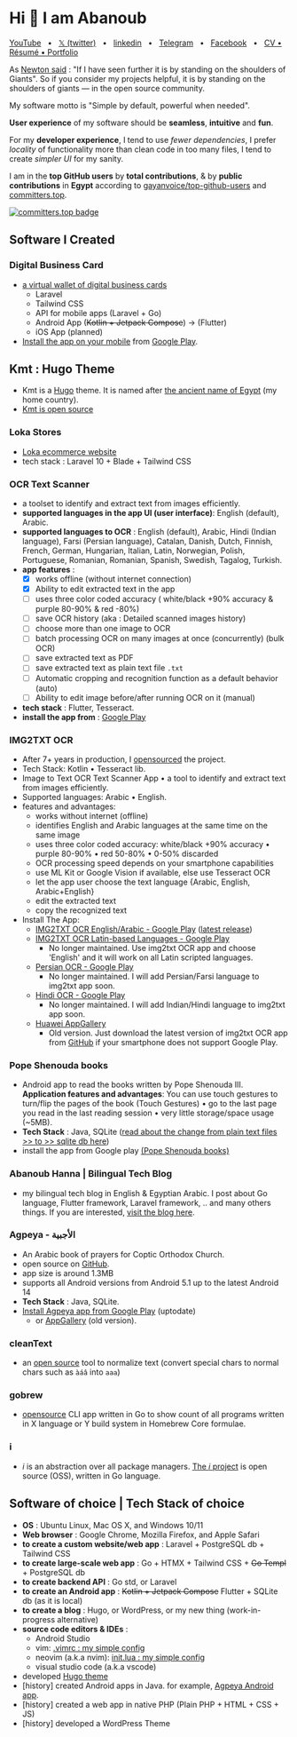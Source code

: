 # Hi 👋 I am Abanoub

[YouTube](https://www.youtube.com/@abanoubha)
&nbsp; • &nbsp;
[𝕏 (twitter)](https://twitter.com/abanoubha)
&nbsp; • &nbsp;
[linkedin](https://www.linkedin.com/in/abanoub-hanna)
&nbsp; • &nbsp;
[Telegram](https://t.me/abanoubchan)
&nbsp; • &nbsp;
[Facebook](https://www.facebook.com/AbanoubHannaDotCom)
&nbsp; • &nbsp;
[CV • Résumé • Portfolio](https://abanoubhanna.com/posts/me)

As [Newton said](https://en.wikipedia.org/wiki/Standing_on_the_shoulders_of_giants) : "If I have seen further it is by standing on the shoulders of Giants". So if you consider my projects helpful, it is by standing on the shoulders of giants — in the open source community.

My software motto is "Simple by default, powerful when needed".

__User experience__ of my software should be __seamless__, __intuitive__ and __fun__.

For my __developer experience__, I tend to use _fewer dependencies_, I prefer _locality_ of functionality more than clean code in too many files, I tend to create _simpler UI_ for my sanity.

I am in the __top GitHub users__ by __total contributions__, & by __public contributions__ in __Egypt__ according to [gayanvoice/top-github-users](https://github.com/gayanvoice/top-github-users/blob/main/markdown/public_contributions/egypt.md) and [committers.top](https://committers.top/egypt_private).

[![committers.top badge](https://user-badge.committers.top/egypt_private/abanoubha.svg)](https://user-badge.committers.top/egypt_private/abanoubha)

## Software I Created

### Digital Business Card

- [a virtual wallet of digital business cards](https://kartbusiness.com)
  - Laravel
  - Tailwind CSS
  - API for mobile apps (Laravel + Go)
  - Android App (~~Kotlin + Jetpack Compose~~) -> (Flutter)
  - iOS App (planned)
- [Install the app on your mobile](https://kartbusiness.com/app) from [Google Play](https://play.google.com/store/apps/details?id=com.kartbusiness.app).

## Kmt : Hugo Theme

- Kmt is a [Hugo](https://gohugo.io/) theme. It is named after [the ancient name of Egypt](https://en.wikipedia.org/wiki/Egypt#Names) (my home country).
- [Kmt is open source](https://github.com/abanoubha/gohugo-theme-kmt)

### Loka Stores

- [Loka ecommerce website](https://lokastores.com)
- tech stack : Laravel 10 + Blade + Tailwind CSS

### OCR Text Scanner

- a toolset to identify and extract text from images efficiently.
- __supported languages in the app UI (user interface)__: English (default), Arabic.
- __supported languages to OCR__ : English (default), Arabic, Hindi (Indian language), Farsi (Persian language), Catalan, Danish, Dutch, Finnish, French, German, Hungarian, Italian, Latin, Norwegian, Polish, Portuguese, Romanian, Romanian, Spanish, Swedish, Tagalog, Turkish.
- __app features__ :
  - [x] works offline (without internet connection)
  - [x] Ability to edit extracted text in the app
  - [ ] uses three color coded accuracy ( white/black +90% accuracy & purple 80-90% & red -80%)
  - [ ] save OCR history (aka : Detailed scanned images history)
  - [ ] choose more than one image to OCR
  - [ ] batch processing OCR on many images at once (concurrently) (bulk OCR)
  - [ ] save extracted text as PDF
  - [ ] save extracted text as plain text file `.txt`
  - [ ] Automatic cropping and recognition function as a default behavior (auto)
  - [ ] Ability to edit image before/after running OCR on it (manual)
- __tech stack__ : Flutter, Tesseract.
- __install the app from__ : [Google Play](https://play.google.com/store/apps/details?id=com.softwarepharaoh.ocr)

### IMG2TXT OCR

- After 7+ years in production, I [opensourced](https://github.com/abanoubha/img2txt_app) the project.
- Tech Stack: Kotlin • Tesseract lib.
- Image to Text OCR Text Scanner App • a tool to identify and extract text from images efficiently.
- Supported languages: Arabic • English.
- features and advantages:
  - works without internet (offline)
  - identifies English and Arabic languages at the same time on the same image
  - uses three color coded accuracy: white/black +90% accuracy • purple 80-90% • red 50-80% • 0-50% discarded
  - OCR processing speed depends on your smartphone capabilities
  - use ML Kit or Google Vision if available, else use Tesseract OCR
  - let the app user choose the text language {Arabic, English, Arabic+English}
  - edit the extracted text
  - copy the recognized text
- Install The App:
  - [IMG2TXT OCR English/Arabic - Google Play](https://play.google.com/store/apps/details?id=com.softwarepharaoh.img2txt) ([latest release](https://github.com/abanoubha/img2txt_app/releases))
  - [IMG2TXT OCR Latin-based Languages - Google Play](https://play.google.com/store/apps/details?id=com.softwarepharaoh.img2txt.latin)
    - No longer maintained. Use img2txt OCR app and choose 'English' and it will work on all Latin scripted languages.
  - [Persian OCR - Google Play](https://play.google.com/store/apps/details?id=com.softwarepharaoh.img2txt.persian)
    - No longer maintained. I will add Persian/Farsi language to img2txt app soon.
  - [Hindi OCR - Google Play](https://play.google.com/store/apps/details?id=com.softwarepharaoh.img2txt.hindi)
    - No longer maintained. I will add Indian/Hindi language to img2txt app soon.
  - [Huawei AppGallery](https://appgallery.huawei.com/#/app/C102909069)
    - Old version. Just download the latest version of img2txt OCR app from [GitHub](https://github.com/abanoubha/img2txt_app/releases/) if your smartphone does not support Google Play.

### Pope Shenouda books

- Android app to read the books written by Pope Shenouda III. __Application features and advantages__: You can use touch gestures to turn/flip the pages of the book (Touch Gestures) • go to the last page you read in the last reading session • very little storage/space usage (~5MB).
- __Tech Stack__ : Java, SQLite ([read about the change from plain text files >> to >> sqlite db here](https://abanoubhanna.com/posts/text-files-vs-sqlite-android/))
- install the app from Google play [(Pope Shenouda books)](https://play.google.com/store/apps/details?id=com.softwarepharaoh.popebooks)

### Abanoub Hanna | Bilingual Tech Blog

- my bilingual tech blog in English & Egyptian Arabic. I post about Go language, Flutter framework, Laravel framework, .. and many others things. If you are interested, [visit the blog here](https://abanoubhanna.com).

### Agpeya - الأجبية

- An Arabic book of prayers for Coptic Orthodox Church.
- open source on [GitHub](https://github.com/abanoubha/agpeya).
- app size is around 1.3MB
- supports all Android versions from Android 5.1 up to the latest Android 14
- __Tech Stack__ : Java, SQLite.
- [Install Agpeya app from Google Play](https://play.google.com/store/apps/details?id=com.softwarepharaoh.agpeya) (uptodate)
  - or [AppGallery](https://appgallery.cloud.huawei.com/ag/n/app/C105039643?channelId=agpeya&id=8c4974399ed54f9c820e5b5a6fbce4a8&s=2F8958B2459A92B4D6694B856BE386F8C719CCBBB64C2F2AD638E53CAA3C9E98&detailType=0&v=&callType=AGDLINK&installType=0000) (old version).

### cleanText

- an [open source](https://github.com/abanoubha/cleanText) tool to normalize text (convert special chars to normal chars such as `àáâ` into `aaa`)

### gobrew

- [opensource](https://github.com/abanoubha/gobrew) CLI app written in Go to show count of all programs written in X language or Y build system in Homebrew Core formulae.

### i

- *i* is an abstraction over all package managers. [The *i* project](https://github.com/abanoubha/i) is open source (OSS), written in Go language.

## Software of choice | Tech Stack of choice

- __OS__ : Ubuntu Linux, Mac OS X, and Windows 10/11
- __Web browser__ : Google Chrome, Mozilla Firefox, and Apple Safari
- __to create a custom website/web app__ : Laravel + PostgreSQL db + Tailwind CSS
- __to create large-scale web app__ : Go + HTMX + Tailwind CSS + ~~Go Templ~~ + PostgreSQL db
- __to create backend API__ : Go std, or Laravel
- __to create an Android app__ : ~~Kotlin + Jetpack Compose~~ Flutter + SQLite db (as it is local)
- __to create a blog__ : Hugo, or WordPress, or my new thing (work-in-progress alternative)
- __source code editors & IDEs__ :
  - Android Studio
  - vim: [.vimrc : my simple config](https://gist.github.com/abanoubha/3ace670cf05b931368557e55872a0df2)
  - neovim (a.k.a nvim): [init.lua : my simple config](https://gist.github.com/abanoubha/7aaf5ff87d8772d7d8a456a42c0bfaac)
  - visual studio code (a.k.a vscode)
- developed [Hugo theme](https://github.com/abanoubha/gohugo-theme-kmt)
- [history] created Android apps in Java. for example, [Agpeya Android app](https://github.com/abanoubha/agpeya).
- [history] created a web app in native PHP (Plain PHP + HTML + CSS + JS)
- [history] developed a WordPress Theme
